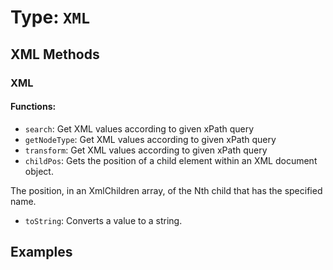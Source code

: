# Type: `XML`



## XML Methods

### XML

#### Functions:

 * `search`: Get XML values according to given xPath query
 * `getNodeType`: Get XML values according to given xPath query
 * `transform`: Get XML values according to given xPath query
 * `childPos`: Gets the position of a child element within an XML document object.

The position, in an XmlChildren array, of the Nth child that has the specified name.
 * `toString`: Converts a value to a string.




## Examples

